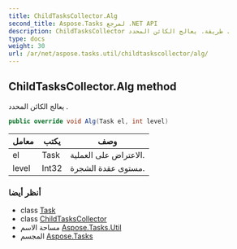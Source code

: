 ```yaml
---
title: ChildTasksCollector.Alg
second_title: Aspose.Tasks لمرجع .NET API
description: ChildTasksCollector طريقة. يعالج الكائن المحدد .
type: docs
weight: 30
url: /ar/net/aspose.tasks.util/childtaskscollector/alg/
---
```

## ChildTasksCollector.Alg method

يعالج الكائن المحدد .

```csharp
public override void Alg(Task el, int level)
```

| معامل | يكتب | وصف |
| --- | --- | --- |
| el | Task | الاعتراض على العملية. |
| level | Int32 | مستوى عقدة الشجرة. |

### أنظر أيضا

* class [Task](../../../aspose.tasks/task/)
* class [ChildTasksCollector](../)
* مساحة الاسم [Aspose.Tasks.Util](../../childtaskscollector/)
* المجسم [Aspose.Tasks](../../../)


